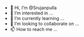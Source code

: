 - 👋 Hi, I’m @Srujanpulla
- 👀 I’m interested in ...
- 🌱 I’m currently learning ...
- 💞️ I’m looking to collaborate on ...
- 📫 How to reach me ...

<!---
Srujanpulla/Srujanpulla is a ✨ special ✨ repository because its `README.md` (this file) appears on your GitHub profile.
You can click the Preview link to take a look at your changes.
--->
